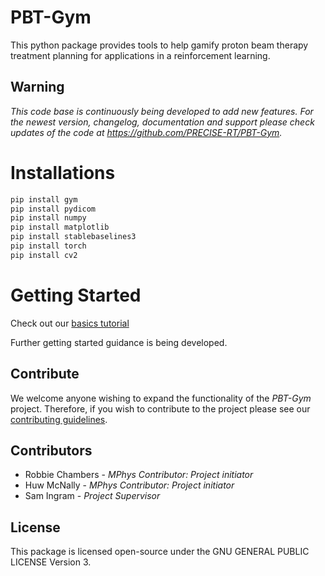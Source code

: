 # PBT-Gym
This python package provides tools to help gamify proton beam therapy treatment planning for applications in a reinforcement learning.

## Warning
*This code base is continuously being developed to add new features. For the newest version, changelog, documentation and support please check updates of the code at https://github.com/PRECISE-RT/PBT-Gym.*

# Installations
```bash
pip install gym
pip install pydicom
pip install numpy
pip install matplotlib
pip install stablebaselines3
pip install torch
pip install cv2
```

# Getting Started
Check out our [basics tutorial](https://github.com/PRECISE-RT/PBT-Gym/blob/main/basicsTutorial.ipynb)

Further getting started guidance is being developed.

## Contribute
We welcome anyone wishing to expand the functionality of the *PBT-Gym* project. Therefore, if you wish to contribute to the project please see our [contributing guidelines](https://github.com/PRECISE-RT/PBT-Gym/blob/main/CONTRIBUTING.md).

## Contributors
- Robbie Chambers - *MPhys Contributor: Project initiator*
- Huw McNally - *MPhys Contributor: Project initiator*
- Sam Ingram - *Project Supervisor*

## License
This package is licensed open-source under the GNU GENERAL PUBLIC LICENSE Version 3.